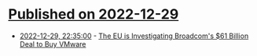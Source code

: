 # [Published on 2022-12-29](index.md)

* [2022-12-29, 22:35:00](https://soylentnews.org/article.pl?sid=22/12/29/1328207&from=rss) - [The EU is Investigating Broadcom's $61 Billion Deal to Buy VMware](https://soylentnews.org/article.pl?sid=22/12/29/1328207&from=rss)
